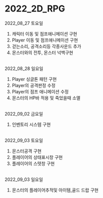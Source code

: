 # 2022_2D_RPG

2022_08_27 토요일 <br>
1. 캐릭터 이동 및 점프애니메이션 구현 <br>
1. Player 이동 및 점프애니메이션 구현 <br>
2. 걷는소리, 공격소리등 각종사운드 추가 <br>
3. 몬스터와의 전투, 몬스터 넉백구현 <br><br>

2022_08_28 일요일 <br>
1. Player 싱글톤 패턴 구현 <br>
2. Player의 공격판정 수정 <br>
3. Player의 점프 애니메이션 수정 <br>
4. 몬스터의 HP바 적용 및 죽었을때 소멸 <br><br>

2022_09_02 금요일 <br>
1. 인벤토리 시스템 구현 <br><br>

2022_09_03 토요일 <br>
1. 몬스터공격 구현 <br>
2. 플레이어의 상태표시창 구현<br>
3. 플레이어의 스텟창 구현<br><br>

2022_09_03 일요일 <br>
1. 몬스터의 플레이어추적및 아이템,골드 드랍 구현 <br>
